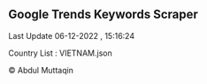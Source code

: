 

## Google Trends Keywords Scraper 
 
Last Update 06-12-2022 , 15:16:24

Country List :
VIETNAM.json



© Abdul Muttaqin 
